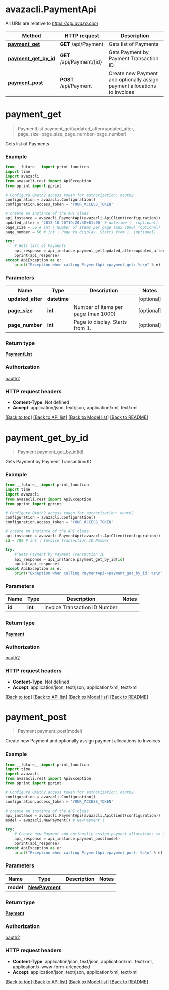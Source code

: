 # avazacli.PaymentApi

All URIs are relative to *https://api.avaza.com*

Method | HTTP request | Description
------------- | ------------- | -------------
[**payment_get**](PaymentApi.md#payment_get) | **GET** /api/Payment | Gets list of Payments
[**payment_get_by_id**](PaymentApi.md#payment_get_by_id) | **GET** /api/Payment/{id} | Gets Payment by Payment Transaction ID
[**payment_post**](PaymentApi.md#payment_post) | **POST** /api/Payment | Create new Payment and optionally assign payment allocations to Invoices


# **payment_get**
> PaymentList payment_get(updated_after=updated_after, page_size=page_size, page_number=page_number)

Gets list of Payments

### Example
```python
from __future__ import print_function
import time
import avazacli
from avazacli.rest import ApiException
from pprint import pprint

# Configure OAuth2 access token for authorization: oauth2
configuration = avazacli.Configuration()
configuration.access_token = 'YOUR_ACCESS_TOKEN'

# create an instance of the API class
api_instance = avazacli.PaymentApi(avazacli.ApiClient(configuration))
updated_after = '2013-10-20T19:20:30+01:00' # datetime |  (optional)
page_size = 56 # int | Number of items per page (max 1000) (optional)
page_number = 56 # int | Page to display. Starts from 1. (optional)

try:
    # Gets list of Payments
    api_response = api_instance.payment_get(updated_after=updated_after, page_size=page_size, page_number=page_number)
    pprint(api_response)
except ApiException as e:
    print("Exception when calling PaymentApi->payment_get: %s\n" % e)
```

### Parameters

Name | Type | Description  | Notes
------------- | ------------- | ------------- | -------------
 **updated_after** | **datetime**|  | [optional] 
 **page_size** | **int**| Number of items per page (max 1000) | [optional] 
 **page_number** | **int**| Page to display. Starts from 1. | [optional] 

### Return type

[**PaymentList**](PaymentList.md)

### Authorization

[oauth2](../README.md#oauth2)

### HTTP request headers

 - **Content-Type**: Not defined
 - **Accept**: application/json, text/json, application/xml, text/xml

[[Back to top]](#) [[Back to API list]](../README.md#documentation-for-api-endpoints) [[Back to Model list]](../README.md#documentation-for-models) [[Back to README]](../README.md)

# **payment_get_by_id**
> Payment payment_get_by_id(id)

Gets Payment by Payment Transaction ID

### Example
```python
from __future__ import print_function
import time
import avazacli
from avazacli.rest import ApiException
from pprint import pprint

# Configure OAuth2 access token for authorization: oauth2
configuration = avazacli.Configuration()
configuration.access_token = 'YOUR_ACCESS_TOKEN'

# create an instance of the API class
api_instance = avazacli.PaymentApi(avazacli.ApiClient(configuration))
id = 789 # int | Invoice Transaction ID Number

try:
    # Gets Payment by Payment Transaction ID
    api_response = api_instance.payment_get_by_id(id)
    pprint(api_response)
except ApiException as e:
    print("Exception when calling PaymentApi->payment_get_by_id: %s\n" % e)
```

### Parameters

Name | Type | Description  | Notes
------------- | ------------- | ------------- | -------------
 **id** | **int**| Invoice Transaction ID Number | 

### Return type

[**Payment**](Payment.md)

### Authorization

[oauth2](../README.md#oauth2)

### HTTP request headers

 - **Content-Type**: Not defined
 - **Accept**: application/json, text/json, application/xml, text/xml

[[Back to top]](#) [[Back to API list]](../README.md#documentation-for-api-endpoints) [[Back to Model list]](../README.md#documentation-for-models) [[Back to README]](../README.md)

# **payment_post**
> Payment payment_post(model)

Create new Payment and optionally assign payment allocations to Invoices

### Example
```python
from __future__ import print_function
import time
import avazacli
from avazacli.rest import ApiException
from pprint import pprint

# Configure OAuth2 access token for authorization: oauth2
configuration = avazacli.Configuration()
configuration.access_token = 'YOUR_ACCESS_TOKEN'

# create an instance of the API class
api_instance = avazacli.PaymentApi(avazacli.ApiClient(configuration))
model = avazacli.NewPayment() # NewPayment | 

try:
    # Create new Payment and optionally assign payment allocations to Invoices
    api_response = api_instance.payment_post(model)
    pprint(api_response)
except ApiException as e:
    print("Exception when calling PaymentApi->payment_post: %s\n" % e)
```

### Parameters

Name | Type | Description  | Notes
------------- | ------------- | ------------- | -------------
 **model** | [**NewPayment**](NewPayment.md)|  | 

### Return type

[**Payment**](Payment.md)

### Authorization

[oauth2](../README.md#oauth2)

### HTTP request headers

 - **Content-Type**: application/json, text/json, application/xml, text/xml, application/x-www-form-urlencoded
 - **Accept**: application/json, text/json, application/xml, text/xml

[[Back to top]](#) [[Back to API list]](../README.md#documentation-for-api-endpoints) [[Back to Model list]](../README.md#documentation-for-models) [[Back to README]](../README.md)


